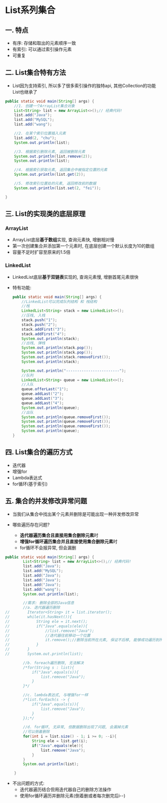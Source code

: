 # List系列集合

## 一. 特点

- 有序: 存储和取出的元素顺序一致
- 有索引: 可以通过索引操作元素
- 可重复



## 二. List集合特有方法

- List因为支持索引, 所以多了很多索引操作的独特api, 其他Collection的功能List也继承了

```java
public static void main(String[] args) {
    //1. 创建一个ArrayList集合对象
    List<String> list = new ArrayList<>();// 经典代码!
    list.add("Java");
    list.add("MySQL");
    list.add("wang");

    //2. 在某个索引位置插入元素
    list.add(2, "chu");
    System.out.println(list);

    //3. 根据索引删除元素, 返回被删除元素
    System.out.println(list.remove(2));
    System.out.println(list);

    //4. 根据索引获取元素, 返回集合中被指定位置的元素
    System.out.println(list.get(2));

    //5. 修改索引位置处的元素, 返回修改前的数据
    System.out.println(list.set(2, "fei"));

}
```



## 三. List的实现类的底层原理

### ArrayList

- ArrayList底层**基于数组**实现, 查询元素快, 增删相对慢
- 第一次创建集合并添加第一个元素时, 在底层创建一个默认长度为10的数组
- 容量不足时扩容至原来的1.5倍

### LinkedList

- LinkedList底层**基于双链表**实现的, 查询元素慢, 增删首尾元素很快

- 特有功能:

  ```java
  public static void main(String[] args) {
      //LinkedList可以完成队列结构 和 栈结构
      //栈
      LinkedList<String> stack = new LinkedList<>();
      //压栈, 入栈
      stack.push("1");
      stack.push("2");
      stack.addFirst("3");
      stack.addFirst("4");
      System.out.println(stack);
      //出栈, 弹栈
      System.out.println(stack.pop());
      System.out.println(stack.pop());
      System.out.println(stack.removeFirst());
      System.out.println(stack);
  
      System.out.println("------------------------");
      //队列
      LinkedList<String> queue = new LinkedList<>();
      //入队
      queue.offerLast("1");
      queue.addLast("2");
      queue.addLast("3");
      queue.addLast("4");
      System.out.println(queue);
      //出队
      System.out.println(queue.removeFirst());
      System.out.println(queue.removeFirst());
      System.out.println(queue.removeFirst());
      System.out.println(queue);
  }
  ```



## 四. List集合的遍历方式

- 迭代器
- 增强for
- Lambda表达式
- for循环(基于索引)



## 五. 集合的并发修改异常问题

- 当我们从集合中找出某个元素并删除是可能出现一种并发修改异常

- 哪些遍历存在问题?
  - **迭代器遍历集合且直接用集合删除元素**时
  - **增强for循环遍历集合并且直接使用集合删除元素**时
  - for循环不会报异常, 但会漏删

```java
public static void main(String[] args) {
        List<String> list = new ArrayList<>();// 经典代码!
        list.add("Java");
        list.add("MySQL");
        list.add("Java");
        list.add("Java");
        list.add("Java");
        list.add("wang");
        System.out.println(list);

        //需求: 删除全部的Java信息
        //a. 迭代器遍历删除
//        Iterator<String> it = list.iterator();
//        while(it.hasNext()){
//            String ele = it.next();
//            if("Java".equals(ele)){
//                //list.remove("Java");
//                //迭代器往前移动一个位置
//                it.remove();//删除当前所在元素, 保证不后移, 能够成功遍历到所有元素
//            }
//        }
//        System.out.println(list);

        //b. foreach遍历删除, 无法解决
        /*for(String s : list){
            if("Java".equals(s)){
                list.remove("Java");
            }
        }*/

        //c. lambda表达式, 与增强for一样
        /*list.forEach(s -> {
            if("Java".equals(s)){
                list.remove("Java");
            }
        });*/

        //d. for循环, 无异常, 但数据删除出现了问题, 会漏掉元素
        //可以倒着删除
        for(int i = list.size() - 1; i >= 0; --i){
            String ele = list.get(i);
            if("Java".equals(ele)){
                list.remove("Java");
            }
        }
        System.out.println(list);

    }
```

- 不出问题的方式:
  - 迭代器遍历结合但用迭代器自己的删除方法操作
  - 使用for循环遍历并删除元素(倒着删或者每次删完后i--)